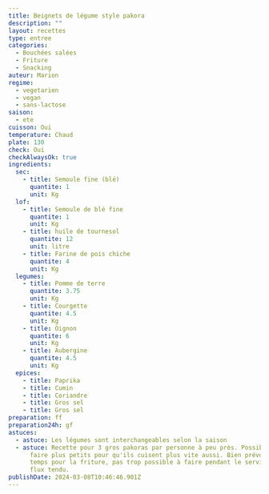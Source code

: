 ```yaml
---
title: Beignets de légume style pakora
description: ""
layout: recettes
type: entree
categories:
  - Bouchées salées
  - Friture
  - Snacking
auteur: Marion
regime:
  - vegetarien
  - vegan
  - sans-lactose
saison:
  - ete
cuisson: Oui
temperature: Chaud
plate: 130
check: Oui
checkAlwaysOk: true
ingredients:
  sec:
    - title: Semoule fine (blé)
      quantite: 1
      unit: Kg
  lof:
    - title: Semoule de blé fine
      quantite: 1
      unit: Kg
    - title: huile de tournesol
      quantite: 12
      unit: litre
    - title: Farine de pois chiche
      quantite: 4
      unit: Kg
  legumes:
    - title: Pomme de terre
      quantite: 3.75
      unit: Kg
    - title: Courgette
      quantite: 4.5
      unit: Kg
    - title: Oignon
      quantite: 6
      unit: Kg
    - title: Aubergine
      quantite: 4.5
      unit: Kg
  epices:
    - title: Paprika
    - title: Cumin
    - title: Coriandre
    - title: Gros sel
    - title: Gros sel
preparation: ff
preparation24h: gf
astuces:
  - astuce: Les légumes sont interchangeables selon la saison
  - astuce: Recette pour 3 gros pakoras par personne à peu près. Possible de les
      faire plus petits pour qu'ils cuisent plus vite aussi. Bien prévoir du
      temps pour la friture, pas trop possible à faire pendant le service en
      flux tendu.
publishDate: 2024-03-08T10:46:46.901Z
---
```

